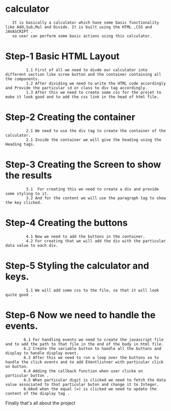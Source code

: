 # calculator

       It is basically a calculator which have some basic functionality like Add,Sub,Mul and Divide. It is built using the HTML ,CSS and JAVASCRIPT .
       so user can perform some basic actions using this calculator.
       
# Step-1  Basic HTML Layout 
             
             1.1 First of all we need to divde our calculator into different section like scree button and the container containing all the components.
             1.2 After dividing we need to write the HTML code accordingly and Provide the particular id or class to div tag accordingly.
             1.3 After this we need to create some css for the projet to make it look good and to add the css link in the head of html file.
        
# Step-2 Creating the container 
              
             2.1 We need to use the div tag to create the container of the calculator.
             2.1 Inside the container we will give the heading using the Heading tags.

# Step-3 Creating the Screen to show the results 
              
             3.1  For creating this we need to create a div and provide some styling to it.
             3.2 And for the content we will use the paragraph tag to show the key clicked.
            
# Step-4 Creating the buttons 
             
             4.1 Now we need to add the buttons in the container.
             4.2 For creating that we will add the div with the particular data value to each div.

# Step-5 Styling the calculator and keys.

             5.1 We will add some css to the file, so that it will look quite good .
            
# Step-6 Now we need to handle the events.
            
            6.1 For handling events we need to create the javascript file and to add the path to that file in the end of the body in html file.
            6.2 Create the variable button to handle all the buttons and display to handle display event.
            6.3 After this we need to run a loop over the buttons so to handle the click events and to add EVentlistner with particular click on button.
            6.4 Adding the callback function when user clicke on particular button .
            6.5 When particular digit is clicked we need to fetch the data value associated to that particular buton and change it to Integer.
            6.6And when the equal (=) is clicked we need to update the content of the display tag .
            
Finally that's all about the project 
      
 
